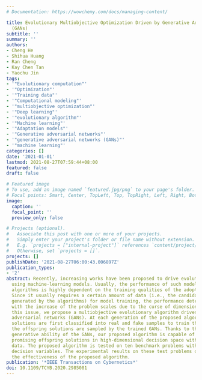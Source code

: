 ```yaml
---
# Documentation: https://wowchemy.com/docs/managing-content/

title: Evolutionary Multiobjective Optimization Driven by Generative Adversarial Networks
  (GANs)
subtitle: ''
summary: ''
authors:
- Cheng He
- Shihua Huang
- Ran Cheng
- Kay Chen Tan
- Yaochu Jin
tags:
- '"Evolutionary computation"'
- '"Optimization"'
- '"Training data"'
- '"Computational modeling"'
- '"multiobjective optimization"'
- '"Deep learning"'
- '"evolutionary algorithm"'
- '"Machine learning"'
- '"Adaptation models"'
- '"Generative adversarial networks"'
- '"generative adversarial networks (GANs)"'
- '"machine learning"'
categories: []
date: '2021-01-01'
lastmod: 2021-08-27T07:59:44+08:00
featured: false
draft: false

# Featured image
# To use, add an image named `featured.jpg/png` to your page's folder.
# Focal points: Smart, Center, TopLeft, Top, TopRight, Left, Right, BottomLeft, Bottom, BottomRight.
image:
  caption: ''
  focal_point: ''
  preview_only: false

# Projects (optional).
#   Associate this post with one or more of your projects.
#   Simply enter your project's folder or file name without extension.
#   E.g. `projects = ["internal-project"]` references `content/project/deep-learning/index.md`.
#   Otherwise, set `projects = []`.
projects: []
publishDate: '2021-08-27T06:00:43.006897Z'
publication_types:
- '2'
abstract: Recently, increasing works have been proposed to drive evolutionary algorithms
  using machine-learning models. Usually, the performance of such model-based evolutionary
  algorithms is highly dependent on the training qualities of the adopted models.
  Since it usually requires a certain amount of data (i.e., the candidate solutions
  generated by the algorithms) for model training, the performance deteriorates rapidly
  with the increase of the problem scales due to the curse of dimensionality. To address
  this issue, we propose a multiobjective evolutionary algorithm driven by the generative
  adversarial networks (GANs). At each generation of the proposed algorithm, the parent
  solutions are first classified into real and fake samples to train the GANs; then
  the offspring solutions are sampled by the trained GANs. Thanks to the powerful
  generative ability of the GANs, our proposed algorithm is capable of generating
  promising offspring solutions in high-dimensional decision space with limited training
  data. The proposed algorithm is tested on ten benchmark problems with up to 200
  decision variables. The experimental results on these test problems demonstrate
  the effectiveness of the proposed algorithm.
publication: '*IEEE Transactions on Cybernetics*'
doi: 10.1109/TCYB.2020.2985081
---
```

